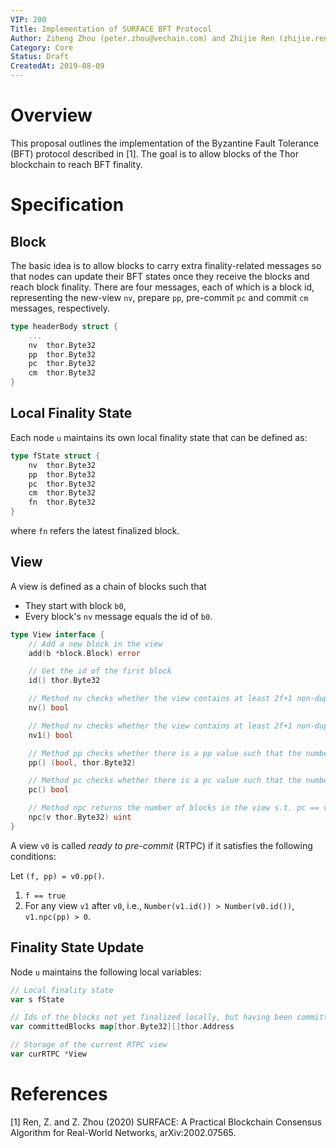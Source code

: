 ```yaml
---
VIP: 200
Title: Implementation of SURFACE BFT Protocol
Author: Ziheng Zhou (peter.zhou@vechain.com) and Zhijie Ren (zhijie.ren@vechain.com)
Category: Core
Status: Draft
CreatedAt: 2019-08-09
---
```


# Overview

This proposal outlines the implementation of the Byzantine Fault Tolerance (BFT) protocol described in [1]. The goal is to allow blocks of the Thor blockchain to reach BFT finality.

# Specification

## Block

The basic idea is to allow blocks to carry extra finality-related messages so that nodes can update their BFT states once they receive the blocks and reach block finality. There are four messages, each of which is a block id, representing the new-view `nv`, prepare `pp`, pre-commit `pc` and commit `cm` messages, respectively.

```go
type headerBody struct { 
    ...
    nv  thor.Byte32
    pp  thor.Byte32
    pc  thor.Byte32
    cm  thor.Byte32
}
```

## Local Finality State

Each node `u` maintains its own local finality state that can be defined as:

```go
type fState struct {
    nv  thor.Byte32
    pp  thor.Byte32
    pc  thor.Byte32
    cm  thor.Byte32
    fn  thor.Byte32
}
```

where `fn` refers the latest finalized block.

## View

A view is defined as a chain of blocks such that

* They start with block `b0`,
* Every block's `nv` message equals the id of `b0`.

```go
type View interface {
    // Add a new block in the view
    add(b *block.Block) error

    // Get the id of the first block
    id() thor.Byte32

    // Method nv checks whether the view contains at least 2f+1 non-duplicate leaders and backers.
    nv() bool

    // Method nv checks whether the view contains at least 2f+1 non-duplicate leaders and backers. It returns false if no. Otherwise, it proceeds to check whether there is any pc value that refers to a block that is on another branch. If yes, it returns true or false otherwise.
    nv1() bool

    // Method pp checks whether there is a pp value such that the number of non-duplicate leaders and backers of the blocks that contain the pp value is equal or larger than 2f+1. It returns (false, 0) if no. Otherwise, it proceeds to check whether there is any pc value that refers to a block that is on another branch. If yes, it returns (true, pp) or (false, 0) otherwise.
    pp() (bool, thor.Byte32)

    // Method pc checks whether there is a pc value such that the number of non-duplicate leaders and backers of the blocks that contain the pc value is equal or larger than 2f+1.
    pc() bool

    // Method npc returns the number of blocks in the view s.t. pc == v
    npc(v thor.Byte32) uint
}
```

A view `v0` is called *ready to pre-commit* (RTPC) if it satisfies the following conditions:

Let `(f, pp) = v0.pp()`.

1. `f == true`
2. For any view `v1` after `v0`, i.e., `Number(v1.id()) > Number(v0.id())`, `v1.npc(pp) > 0`.

## Finality State Update

Node `u` maintains the following local variables:

```go
// Local finality state
var s fState

// Ids of the blocks not yet finalized locally, but having been committed by other nodes
var committedBlocks map[thor.Byte32][]thor.Address

// Storage of the current RTPC view
var curRTPC *View
```

# References

[1] Ren, Z. and Z. Zhou (2020) SURFACE: A Practical Blockchain Consensus Algorithm for Real-World Networks, arXiv:2002.07565.
